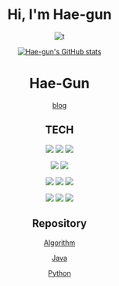 <div align="center">
  
# Hi, I'm Hae-gun
 
 ![t](https://i.imgur.com/gAL80EH.gif) 
  
  
[![Hae-gun's GitHub stats](https://github-readme-stats.vercel.app/api?username=Hae-gun)](https://github.com/anuraghazra/github-readme-stats)  <br>


# Hae-Gun  <br>

[blog](https://webheck.tistory.com/)  <br>


## TECH <br>

<img src="https://img.shields.io/badge/Java-red?style=flat-square&logo=Java&logoColor=white"/></a>
<img src="https://img.shields.io/badge/Hibernate-cccc00?style=flat-square&logo=Hibernate&logoColor=white"/></a>
<img src="https://img.shields.io/badge/SpringBoot-00cc00?style=flat-square&logo=SpringBoot&logoColor=white"/></a>

<img src="https://img.shields.io/badge/JavaScript-yellow?style=flat-square&logo=JavaScript&logoColor=white"/></a>
<img src="https://img.shields.io/badge/HTML5-orange?style=flat-square&logo=HTML5&logoColor=white"/></a>

<img src="https://img.shields.io/badge/Jenkins-ff0000?style=flat-square&logo=Jenkins&logoColor=white"/></a>
<img src="https://img.shields.io/badge/Docker-3766AB?style=flat-square&logo=Docker&logoColor=white"/></a>
<img src="https://img.shields.io/badge/Kubernetes-3366ff?style=flat-square&logo=Kubernetes&logoColor=white"/></a>

<img src="https://img.shields.io/badge/PostgreSQL-9cf?style=flat-square&logo=PostgreSQL&logoColor=white"/></a>
<img src="https://img.shields.io/badge/Python-3766AB?style=flat-square&logo=Python&logoColor=white"/></a>
<img src="https://img.shields.io/badge/Arduino-00cc99?style=flat-square&logo=Arduino&logoColor=white"/></a>



## Repository  <br>

[Algorithm](https://github.com/hae-gun/algorithm_study)  <br>

[Java](https://github.com/Hae-gun/Java)  <br>

[Python](https://github.com/Hae-gun/Python)  <br>

  




</div>
